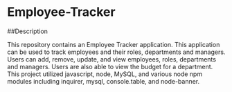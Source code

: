 # Employee-Tracker

##Description

This repository contains an Employee Tracker application. This application can be used to track employees and their roles, departments and managers. Users can add, remove, update, and view employees, roles, departments and managers. Users are also able to view the budget for a department.
This project utilized javascript, node, MySQL, and various node npm modules including inquirer, mysql, console.table, and node-banner.